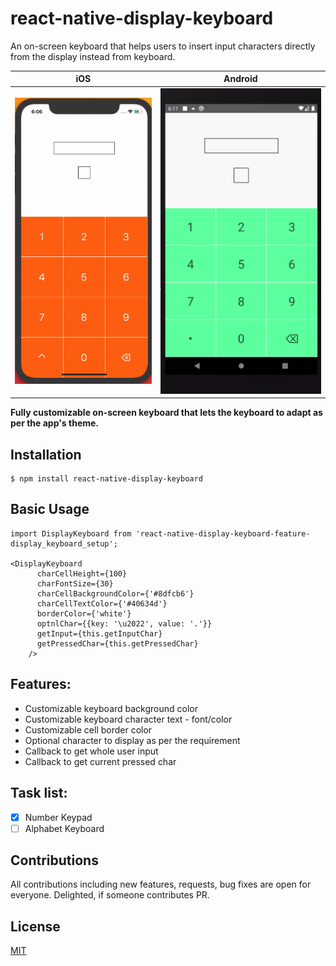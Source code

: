 # react-native-display-keyboard
An on-screen keyboard that helps users to insert input characters directly from the display instead from keyboard.


iOS                 |  Android
:------------------:|:-------------------------:
![](ios-demo.gif)   |  ![](android-demo.gif)


**Fully customizable on-screen keyboard that lets the keyboard to adapt as per the app's theme.**

## Installation

```
$ npm install react-native-display-keyboard
```

## Basic Usage

```
import DisplayKeyboard from 'react-native-display-keyboard-feature-display_keyboard_setup';

<DisplayKeyboard
      charCellHeight={100}
      charFontSize={30}
      charCellBackgroundColor={'#8dfcb6'}
      charCellTextColor={'#40634d'}
      borderColor={'white'}
      optnlChar={{key: '\u2022', value: '.'}}
      getInput={this.getInputChar}
      getPressedChar={this.getPressedChar}
    />
```


## Features:
- Customizable keyboard background color
- Customizable keyboard character text - font/color
- Customizable cell border color
- Optional character to display as per the requirement
- Callback to get whole user input
- Callback to get current pressed char

## Task list:
- [x] Number Keypad
- [ ] Alphabet Keyboard

## Contributions
All contributions including new features, requests, bug fixes are open for everyone. Delighted, if someone contributes PR.

## License
[MIT](https://opensource.org/licenses/MIT)




